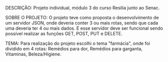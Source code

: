 DESCRIÇÃO:
    Projeto individual, módulo 3 do curso Resilia junto ao Senac.

SOBRE O PROJETO:
    O projeto teve como proposta o desenvolvimento de um servidor JSON, onde deveria conter 3 ou mais rotas, sendo que cada uma deveria ter 4 ou mais dados. E esse servidor deve ser funcional sendo possível realizar as funções GET, POST, PUT e DELETE.

TEMA:
    Para realização do projeto escolhi o tema "farmácia", onde foi dividido em 4 rotas: Remédios para dor, Remédios para garganta, Vitaminas, Beleza/Higiene.

